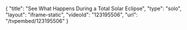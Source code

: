 {
    "title": "See What Happens During a Total Solar Eclipse",
    "type": "solo",
    "layout": "iframe-static",
    "videoId": "123195506",
    "url": "\/tvpembed\/123195506"
}